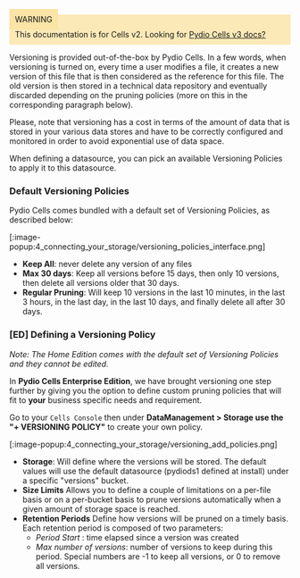 
<div style="background-color: #fbe9b7;font-size: 14px;">
<span style="background-color: #fae4a6;padding: 10px;">WARNING</span>
<span style="padding: 10px;display: inline-block;">This documentation is for Cells v2. Looking for <a href="https://pydio.com/en/docs/cells/v3/quick-start">Pydio Cells v3 docs?</a></span>
</div>




Versioning is provided out-of-the-box by Pydio Cells. In a few words, when versioning is turned on, every time a user modifies a file, it creates a new version of this file that is then considered as the reference for this file. The old version is then stored in a technical data repository and eventually discarded depending on the pruning policies (more on this in the corresponding paragraph below).

Please, note that versioning has a cost in terms of the amount of data that is stored in your various data stores and have to be correctly configured and monitored in order to avoid exponential use of data space.

When defining a datasource, you can pick an available Versioning Policies to apply it to this datasource.

### Default Versioning Policies

Pydio Cells comes bundled with a default set of Versioning Policies, as described below:

[:image-popup:4_connecting_your_storage/versioning_policies_interface.png]

- **Keep All**: never delete any version of any files
- **Max 30 days**: Keep all versions before 15 days, then only 10 versions, then delete all versions older that 30 days.
- **Regular Pruning**: Will keep 10 versions in the last 10 minutes, in the last 3 hours, in the last day, in the last 10 days, and finally delete all after 30 days.


### [ED] Defining a Versioning Policy

_Note: The Home Edition comes with the default set of Versioning Policies and they cannot be edited._

In **Pydio Cells Enterprise Edition**, we have brought versioning one step further by giving you the option to define custom pruning policies that will fit to __your__ business specific needs and requirement.

Go to your `Cells Console` then under **DataManagement > Storage use the "+ VERSIONING POLICY"** to create your own policy.

[:image-popup:4_connecting_your_storage/versioning_add_policies.png]

- **Storage**: Will define where the versions will be stored. The default values will use the default datasource (pydiods1 defined at install) under a specific "versions" bucket.
- **Size Limits** Allows you to define a couple of limitations on a per-file basis or on a per-bucket basis to prune versions automatically when a given amount of storage space is reached.
- **Retention Periods** Define how versions will be pruned on a timely basis. Each retention period is composed of two parameters:
  - _Period Start_ : time elapsed since a version was created
  - _Max number of versions_: number of versions to keep during this period. Special numbers are -1 to keep all versions, or 0 to remove all versions.
